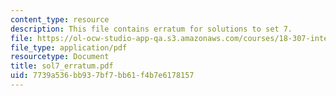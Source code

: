 ```yaml
---
content_type: resource
description: This file contains erratum for solutions to set 7.
file: https://ol-ocw-studio-app-qa.s3.amazonaws.com/courses/18-307-integral-equations-spring-2006/7739a536bb937bf7bb61f4b7e6178157_sol7_erratum.pdf
file_type: application/pdf
resourcetype: Document
title: sol7_erratum.pdf
uid: 7739a536-bb93-7bf7-bb61-f4b7e6178157
---
```

